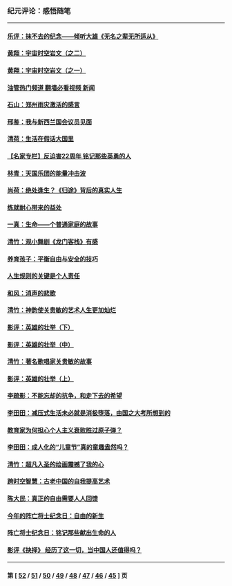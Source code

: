 ### 纪元评论：感悟随笔
---
#### [乐评：抹不去的纪念——倾听大雄《无名之辈无所适从》](../../pages/nsc1035/n13163359.md?08240330) 
#### [黄翔：宇宙时空岩文（之二）](../../pages/nsc1035/n13141116.md?08240330) 
#### [黄翔：宇宙时空岩文（之一）](../../pages/nsc1035/n13140355.md?08240330) 
#### [油管热门频道 翻墙必看视频 新闻](ok?08240330)
#### [石山：郑州雨灾激活的感言](../../pages/nsc1035/n13135372.md?08240330) 
#### [邢鉴：我与新西兰国会议员见面](../../pages/nsc1035/n13111626.md?08240330) 
#### [清荷：生活在假话大国里](../../pages/nsc1035/n13103916.md?08240330) 
#### [【名家专栏】反迫害22周年 铭记那些英勇的人](../../pages/nsc1035/n13102771.md?08240330) 
#### [林青：天国乐团的能量冲击波](../../pages/nsc1035/n13099634.md?08240330) 
#### [尚荷：绝处逢生？《归途》背后的真实人生](../../pages/nsc1035/n13099470.md?08240330) 
#### [练就耐心带来的益处](../../pages/nsc1035/n13081876.md?08240330) 
#### [一真：生命——个普通家庭的故事](../../pages/nsc1035/n13075782.md?08240330) 
#### [清竹：观小舞剧《龙门客栈》有感](../../pages/nsc1035/n13069850.md?08240330) 
#### [养育孩子：平衡自由与安全的技巧](../../pages/nsc1035/n13054510.md?08240330) 
#### [人生规则的关键是个人责任](../../pages/nsc1035/n13053252.md?08240330) 
#### [和风：消声的悲歌](../../pages/nsc1035/n13051994.md?08240330) 
#### [清竹：神韵使关贵敏的艺术人生更加灿烂](../../pages/nsc1035/n13038731.md?08240330) 
#### [影评：英雄的壮举（下）](../../pages/nsc1035/n13027438.md?08240330) 
#### [影评：英雄的壮举（中）](../../pages/nsc1035/n13027244.md?08240330) 
#### [清竹：著名歌唱家关贵敏的故事](../../pages/nsc1035/n13025435.md?08240330) 
#### [影评：英雄的壮举（上）](../../pages/nsc1035/n13024688.md?08240330) 
#### [李疏影：不能忘却的抗争，和走下去的希望](../../pages/nsc1035/n13022097.md?08240330) 
#### [李田田：减压式生活未必就是消极堕落，由国之大考所想到的](../../pages/nsc1035/n13017621.md?08240330) 
#### [教育家为何担心个人主义衰败胜过原子弹？](../../pages/nsc1035/n13002969.md?08240330) 
#### [李田田：成人化的“儿童节”真的童趣盎然吗？](../../pages/nsc1035/n13000386.md?08240330) 
#### [清竹：超凡入圣的绘画震撼了我的心](../../pages/nsc1035/n12993985.md?08240330) 
#### [跨时空智慧：古老中国的自我提高艺术](../../pages/nsc1035/n12988506.md?08240330) 
#### [陈大民：真正的自由需要人人回馈](../../pages/nsc1035/n12990148.md?08240330) 
#### [今年的阵亡将士纪念日：自由的新生](../../pages/nsc1035/n12989540.md?08240330) 
#### [阵亡将士纪念日：铭记那些献出生命的人](../../pages/nsc1035/n12985418.md?08240330) 
#### [影评《抉择》 经历了这一切，当中国人还值得吗？](../../pages/nsc1035/n12983029.md?08240330) 

---
#### 第 [ [52](./52.md?08240330) / [51](./51.md?08240330) / [50](./50.md?08240330) / [49](./49.md?08240330) / [48](./48.md?08240330) / [47](./47.md?08240330) / [46](./46.md?08240330) / [45](./45.md?08240330) ] 页
